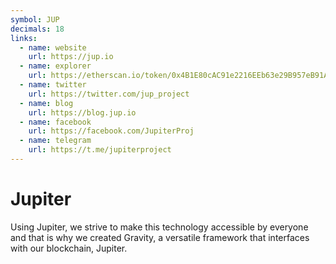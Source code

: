 ```yaml
---
symbol: JUP
decimals: 18
links:
  - name: website
    url: https://jup.io
  - name: explorer
    url: https://etherscan.io/token/0x4B1E80cAC91e2216EEb63e29B957eB91Ae9C2Be8
  - name: twitter
    url: https://twitter.com/jup_project
  - name: blog
    url: https://blog.jup.io
  - name: facebook
    url: https://facebook.com/JupiterProj
  - name: telegram
    url: https://t.me/jupiterproject
---
```


# Jupiter

Using Jupiter, we strive to make this technology accessible by everyone and that is why we created Gravity, a versatile framework that interfaces with our blockchain, Jupiter.
